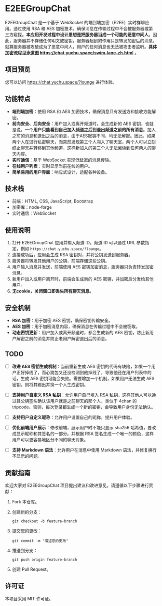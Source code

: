 # E2EEGroupChat

E2EEGroupChat 是一个基于 WebSocket 的端到端加密（E2EE）实时群聊应用。通过使用 RSA 和 AES 加密技术，确保消息在传输过程中不会被服务器或第三方窥探。**本应用开发过程中设计思想是把服务器当成一个可能的恶意中间人**。因此，服务器并不存储任何明文或密钥，服务器起到的作用只是转发加密后的消息，就算服务器被攻破成为了恶意中间人，用户的任何消息也无法被攻击者监听。**具体加密流程见泳道图 https://chat.yuchu.space/swim-lane-zh.html** 。

## 项目预览

您可以访问 https://chat.yuchu.space/?lounge 进行体验。

## 功能特点

- **端到端加密**：使用 RSA 和 AES 加密技术，确保消息只有发送方和接收方能解密。
- **前向安全、后向安全**：用户加入或离开频道时，会生成新的 AES 密钥，也就是说，一个**用户只能看到自己加入频道之后到退出频道之前的所有消息**。加入之前的消息和退出之后的消息，由于AES密钥不同，均无法解密。因此，如果两个人在进行私密聊天，而突然发现第三个人闯入了聊天室，两个人可以立刻终止聊天并转移到其他频道，这样新加入的第三个人无法阅读到任何两人的聊天内容。
- **实时通信**：基于 WebSocket 实现低延迟的消息传输。
- **在线用户列表**：实时显示当前在线的用户。
- **简单易用的用户界面**：响应式设计，适配各种设备。

## 技术栈

- 前端：HTML, CSS, JavaScript, Bootstrap
- 加密库：node-forge
- 实时通信：WebSocket

## 使用说明

1. 打开 E2EEGroupChat 应用并输入频道 ID。频道 ID 可以通过 URL 参数指定，例如 `https://chat.yuchu.space/?lounge`。
2. 连接成功后，应用会生成 RSA 密钥对，并将公钥发送到服务器。
3. 服务器将转发其他用户的公钥，前端存储这些公钥。
4. 用户输入消息并发送，前端使用 AES 密钥加密消息，服务器只负责转发加密消息。
5. 新用户加入或用户离开时，前端会生成新的 AES 密钥，并加密后分发给其他用户。
6. **无cookie，关闭窗口即丢失所有聊天消息。**

## 安全机制

- **RSA 加密**：用于加密 AES 密钥，确保密钥传输安全。
- **AES 加密**：用于加密消息内容，确保消息在传输过程中不会被窃取。
- **动态密钥更新**：用户加入或离开频道时，都会生成新的 AES 密钥，防止新用户解密之前的消息并防止老用户解密退出后的消息。

## TODO

- [ ] **改进 AES 密钥生成机制**：当前重新生成 AES 密钥的代码有缺陷，如果一个用户正好掉线了，而心跳包又还没检测到他掉线了，导致他还在用户列表中的话，生成 AES 密钥可能会失败。需要增加一个机制，如果用户无法生成 AES 密钥，则将其踢出并换一个人生成密钥。

- [ ] **支持用户自定义 RSA 私钥**：允许用户自己填入 RSA 私钥，这样其他人可以通过其公钥签名确认该用户就是之前聊天的那个人，类似于 4chan 的 tripcode。否则，每次登录都生成一个新的密钥，会导致用户身份无法确认。

- [ ] **支持用户自定义昵称**：允许用户设置自己的昵称，提升用户体验。

- [ ] **优化前端用户展示**：修改前端，展示用户时不能只显示 sha256 哈希值，要改成显示昵称和其签名的一部分。并根据 RSA 签名生成一个唯一的颜色，这样用户可以更容易地区分不同的聊天对象。

- [ ] **支持 Markdown 语法**：允许用户在消息中使用 Markdown 语法，并修复换行不显示的问题。

## 贡献指南

欢迎大家对 E2EEGroupChat 项目提出建议和改进意见。请遵循以下步骤进行贡献：

1. Fork 本仓库。

2. 创建新的分支：

   ```
   git checkout -b feature-branch
   ```
   
3. 提交您的更改：

   ```
   git commit -m "描述您的更改"
   ```
   
4. 推送到分支：

   ```
   git push origin feature-branch
   ```
   
5. 创建 Pull Request。

## 许可证

本项目采用 MIT 许可证。